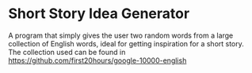 # Short Story Idea Generator
A program that simply gives the user two random words from a large collection of English words, ideal for getting inspiration for a short story. The collection used can be found in https://github.com/first20hours/google-10000-english
